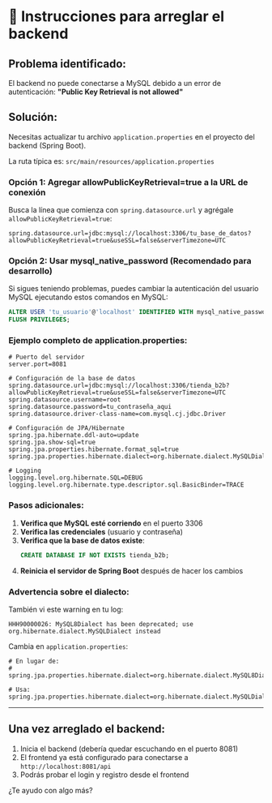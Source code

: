 # 🔧 Instrucciones para arreglar el backend

## Problema identificado:
El backend no puede conectarse a MySQL debido a un error de autenticación: **"Public Key Retrieval is not allowed"**

## Solución:

Necesitas actualizar tu archivo `application.properties` en el proyecto del backend (Spring Boot).

La ruta típica es: `src/main/resources/application.properties`

### Opción 1: Agregar allowPublicKeyRetrieval=true a la URL de conexión

Busca la línea que comienza con `spring.datasource.url` y agrégale `allowPublicKeyRetrieval=true`:

```properties
spring.datasource.url=jdbc:mysql://localhost:3306/tu_base_de_datos?allowPublicKeyRetrieval=true&useSSL=false&serverTimezone=UTC
```

### Opción 2: Usar mysql_native_password (Recomendado para desarrollo)

Si sigues teniendo problemas, puedes cambiar la autenticación del usuario MySQL ejecutando estos comandos en MySQL:

```sql
ALTER USER 'tu_usuario'@'localhost' IDENTIFIED WITH mysql_native_password BY 'tu_contraseña';
FLUSH PRIVILEGES;
```

### Ejemplo completo de application.properties:

```properties
# Puerto del servidor
server.port=8081

# Configuración de la base de datos
spring.datasource.url=jdbc:mysql://localhost:3306/tienda_b2b?allowPublicKeyRetrieval=true&useSSL=false&serverTimezone=UTC
spring.datasource.username=root
spring.datasource.password=tu_contraseña_aqui
spring.datasource.driver-class-name=com.mysql.cj.jdbc.Driver

# Configuración de JPA/Hibernate
spring.jpa.hibernate.ddl-auto=update
spring.jpa.show-sql=true
spring.jpa.properties.hibernate.format_sql=true
spring.jpa.properties.hibernate.dialect=org.hibernate.dialect.MySQLDialect

# Logging
logging.level.org.hibernate.SQL=DEBUG
logging.level.org.hibernate.type.descriptor.sql.BasicBinder=TRACE
```

### Pasos adicionales:

1. **Verifica que MySQL esté corriendo** en el puerto 3306
2. **Verifica las credenciales** (usuario y contraseña)
3. **Verifica que la base de datos existe**: 
   ```sql
   CREATE DATABASE IF NOT EXISTS tienda_b2b;
   ```
4. **Reinicia el servidor de Spring Boot** después de hacer los cambios

### Advertencia sobre el dialecto:

También vi este warning en tu log:
```
HHH90000026: MySQL8Dialect has been deprecated; use org.hibernate.dialect.MySQLDialect instead
```

Cambia en `application.properties`:
```properties
# En lugar de:
# spring.jpa.properties.hibernate.dialect=org.hibernate.dialect.MySQL8Dialect

# Usa:
spring.jpa.properties.hibernate.dialect=org.hibernate.dialect.MySQLDialect
```

---

## Una vez arreglado el backend:

1. Inicia el backend (debería quedar escuchando en el puerto 8081)
2. El frontend ya está configurado para conectarse a `http://localhost:8081/api`
3. Podrás probar el login y registro desde el frontend

¿Te ayudo con algo más?



